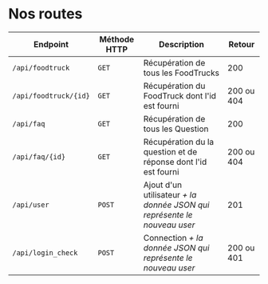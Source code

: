 # Nos routes

|Endpoint|Méthode HTTP|Description|Retour|
|-|-|-|-|
|`/api/foodtruck`|`GET`|Récupération de tous les FoodTrucks|200|
|`/api/foodtruck/{id}`|`GET`|Récupération du FoodTruck dont l'id est fourni|200 ou 404|
|`/api/faq`|`GET`|Récupération de tous les Question|200|
|`/api/faq/{id}`|`GET`|Récupération du la question et de réponse dont l'id est fourni|200 ou 404|
|`/api/user`|`POST`|Ajout d'un utilisateur _+ la donnée JSON qui représente le nouveau user_|201|
|`/api/login_check`|`POST`|Connection _+ la donnée JSON qui représente le nouveau user_|200 ou 401|
